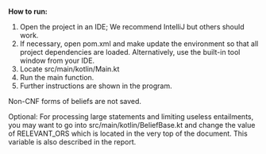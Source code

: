 **How to run:**

1. Open the project in an IDE; We recommend IntelliJ but others should work. 
2. If necessary, open pom.xml and make update the environment so that all project dependencies are loaded. Alternatively, use the built-in tool window from your IDE.
3. Locate src/main/kotlin/Main.kt
4. Run the main function.
5. Further instructions are shown in the program.

Non-CNF forms of beliefs are not saved.

Optional:
For processing large statements and limiting useless entailments, you may want to go into src/main/kotlin/BeliefBase.kt
and change the value of RELEVANT_ORS which is located in the very top of the document. This variable is also described in the report.